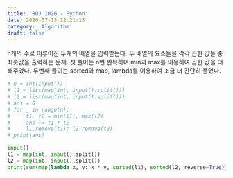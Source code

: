 ```yaml
---
title: 'BOJ 1026 - Python'
date: 2020-07-13 12:21:13
category: 'Algorithm'
draft: false
---
```

n개의 수로 이루어진 두개의 배열을 입력받는다. 두 배열의 요소들을 각각 곱한 값들 중 최솟값을 출력하는 문제. 첫 풀이는 n번 반복하며 min과 max를 이용하여 곱한 값을 더해주었다. 두번째 풀이는 sorted와 map, lambda를 이용하여 조금 더 간단히 풀었다.
```python
# n = int(input())
# l1 = list(map(int, input().split()))
# l2 = list(map(int, input().split()))
# ans = 0
# for _ in range(n):
#     t1, t2 = min(l1), max(l2)
#     ans += t1 * t2
#     l1.remove(t1); l2.remove(t2)
# print(ans)

input()
l1 = map(int, input().split())
l2 = map(int, input().split())
print(sum(map(lambda x, y: x * y, sorted(l1), sorted(l2, reverse=True))))

```